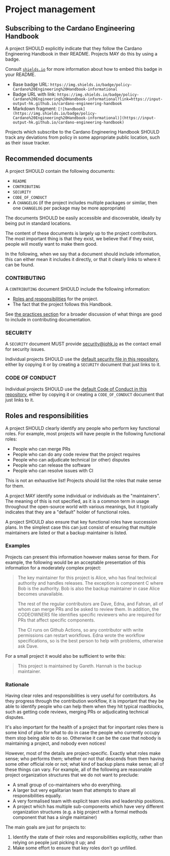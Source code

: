 # Project management

## Subscribing to the Cardano Engineering Handbook

A project SHOULD explicitly indicate that they follow the Cardano Engineering Handbook in their README.
Projects MAY do this by using a badge.

Consult [`shields.io`](https://shields.io/) for more information about how to embed this badge in your README.
- Base badge URL: `https://img.shields.io/badge/policy-Cardano%20Engineering%20Handbook-informational`
- Badge URL with link: `https://img.shields.io/badge/policy-Cardano%20Engineering%20Handbook-informational?link=https://input-output-hk.github.io/cardano-engineering-handbook`
- Markdown fragment: `[![handbook](https://img.shields.io/badge/policy-Cardano%20Engineering%20Handbook-informational)](https://input-output-hk.github.io/cardano-engineering-handbook)`

Projects which subscribe to the Cardano Engineering Handbook SHOULD track any deviations from policy in some appropriate public location, such as their issue tracker.

## Recommended documents

A project SHOULD contain the following documents:
- `README`
- `CONTRIBUTING`
- `SECURITY`
- `CODE_OF_CONDUCT`
- A `CHANGELOG` (if the project includes multiple packages or similar, then one `CHANGELOG` per package may be more appropriate)

The documents SHOULD be easily accessible and discoverable, ideally by being put in standard locations.

The content of these documents is largely up to the project contributors. 
The most important thing is that they exist, we believe that if they exist, people will mostly want to make them good.

In the following, when we say that a document should include information, this can either mean it includes it directly, or that it clearly links to where it can be found.

### CONTRIBUTING

A `CONTRIBUTING` document SHOULD include the following information:
- [Roles and responsibilities](#roles-and-responsibilities) for the project.
- The fact that the project follows this Handbook.

See [the practices section](../../practices/project/index.html) for a broader discussion of what things are good to include in contributing documentation.

### SECURITY

A `SECURITY` document MUST provide security@iohk.io as the contact email for security issues.

Individual projects SHOULD use the [default security file in this repository](https://github.com/input-output-hk/cardano-engineering-handbook/blob/main/SECURITY.md), either by copying it or by creating a `SECURITY` document that just links to it.

### CODE OF CONDUCT

Individual projects SHOULD use the [default Code of Conduct in this repository](https://github.com/input-output-hk/cardano-engineering-handbook/blob/main/CODE-OF-CONDUCT.md), either by copying it or creating a `CODE_OF_CONDUCT` document that just links to it.

## Roles and responsibilities

A project SHOULD clearly identify any people who perform key functional roles.
For example, most projects will have people in the following functional roles:
- People who can merge PRs
- People who can do any code review that the project requires
- People who can adjudicate technical (or other) disputes
- People who can release the software
- People who can resolve issues with CI

This is not an exhaustive list! 
Projects should list the roles that make sense for them.

A project MAY identify some individual or individuals as the "maintainers".
The meaning of this is not specified, as it is a common term in usage throughout the open-source world with various meanings, but it typically indicates that they are a "default" holder of functional roles.

A project SHOULD also ensure that key functional roles have succession plans.
In the simplest case this can just consist of ensuring that multiple maintainers are listed or that a backup maintainer is listed.

### Examples

Projects can present this information however makes sense for them.
For example, the following would be an acceptable presentation of this information for a moderately complex project:

> The key maintainer for this project is Alice, who has final technical authority and handles releases.
> The exception is component C where Bob is the authority.
> Bob is also the backup maintainer in case Alice becomes unavailable.
> 
> The rest of the regular contributors are Dave, Edna, and Fahran, all of whom can merge PRs and be asked to review them.
> In addition, the CODEOWNERS file identifies specific reviewers who are required for PRs that affect specific components.
> 
> The CI runs on Github Actions, so any contributor with write permissions can restart workflows.
> Edna wrote the workflow specifications, so is the best person to help with problems, otherwise ask Dave.

For a small project it would also be sufficient to write this:

> This project is maintained by Gareth.
> Hannah is the backup maintainer.

### Rationale

Having clear roles and responsibilities is very useful for contributors.
As they progress through the contribution workflow, it is important that they be able to identify people who can help them when they hit typical roadblocks, such as getting code reviews, merging PRs or adjudicating technical disputes.

It's also important for the health of a project that for important roles there is some kind of plan for what to do in case the people who currently occupy them stop being able to do so.
Otherwise it can be the case that nobody is maintaining a project, and nobody even notices!

However, most of the details are project-specific. 
Exactly what roles make sense; who performs them; whether or not that descends from them having some other official role or not; what kind of backup plans make sense; all of these things can vary. 
For example, all of the following are reasonable project organization structures that we do not want to preclude:
- A small group of co-maintainers who do everything.
- A larger but very egalitarian team that attempts to share all responsibilities equally.
- A very formalised team with explicit team roles and leadership positions.
- A project which has multiple sub-components which have very different organization structures (e.g. a big project with a formal methods component that has a single maintainer)

The main goals are just for projects to:
1. Identify the state of their roles and responsibilities explicitly, rather than relying on people just picking it up; and
2. Make some effort to ensure that key roles don't go unfilled.

